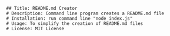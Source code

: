
    ## Title: README.md Creator
    # Description: Command line program creates a README.md file
    # Installation: run command line "node index.js"
    # Usage: To simplify the creation of README.md files
    # License: MIT License
    